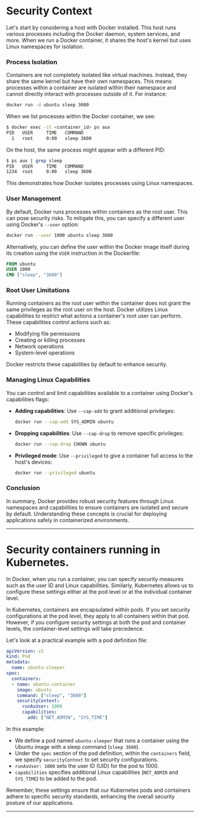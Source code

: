 # Security Context

Let's start by considering a host with Docker installed. This host runs various processes including the Docker daemon, system services, and more. When we run a Docker container, it shares the host's kernel but uses Linux namespaces for isolation.

### Process Isolation

Containers are not completely isolated like virtual machines. Instead, they share the same kernel but have their own namespaces. This means processes within a container are isolated within their namespace and cannot directly interact with processes outside of it. For instance:

```bash
docker run -d ubuntu sleep 3600
```

When we list processes within the Docker container, we see:
```bash
$ docker exec -it <container_id> ps aux
PID   USER     TIME   COMMAND
  1   root     0:00   sleep 3600
```

On the host, the same process might appear with a different PID:
```bash
$ ps aux | grep sleep
PID   USER     TIME   COMMAND
1234  root     0:00   sleep 3600
```

This demonstrates how Docker isolates processes using Linux namespaces.

### User Management

By default, Docker runs processes within containers as the root user. This can pose security risks. To mitigate this, you can specify a different user using Docker's `--user` option:

```bash
docker run --user 1000 ubuntu sleep 3600
```

Alternatively, you can define the user within the Docker image itself during its creation using the `USER` instruction in the Dockerfile:

```dockerfile
FROM ubuntu
USER 1000
CMD ["sleep", "3600"]
```

### Root User Limitations

Running containers as the root user within the container does not grant the same privileges as the root user on the host. Docker utilizes Linux capabilities to restrict what actions a container's root user can perform. These capabilities control actions such as:

- Modifying file permissions
- Creating or killing processes
- Network operations
- System-level operations

Docker restricts these capabilities by default to enhance security.

### Managing Linux Capabilities

You can control and limit capabilities available to a container using Docker's capabilities flags:

- **Adding capabilities**: Use `--cap-add` to grant additional privileges:
  ```bash
  docker run --cap-add SYS_ADMIN ubuntu
  ```

- **Dropping capabilities**: Use `--cap-drop` to remove specific privileges:
  ```bash
  docker run --cap-drop CHOWN ubuntu
  ```

- **Privileged mode**: Use `--privileged` to give a container full access to the host's devices:
  ```bash
  docker run --privileged ubuntu
  ```

### Conclusion

In summary, Docker provides robust security features through Linux namespaces and capabilities to ensure containers are isolated and secure by default. Understanding these concepts is crucial for deploying applications safely in containerized environments.

----------------

# Security containers running in Kubernetes.

In Docker, when you run a container, you can specify security measures such as the user ID and Linux capabilities. Similarly, Kubernetes allows us to configure these settings either at the pod level or at the individual container level.

In Kubernetes, containers are encapsulated within pods. If you set security configurations at the pod level, they apply to all containers within that pod. However, if you configure security settings at both the pod and container levels, the container-level settings will take precedence.

Let's look at a practical example with a pod definition file:

```yaml
apiVersion: v1
kind: Pod
metadata:
  name: ubuntu-sleeper
spec:
  containers:
  - name: ubuntu-container
    image: ubuntu
    command: ["sleep", "3600"]
    securityContext:
      runAsUser: 1000
      capabilities:
        add: ["NET_ADMIN", "SYS_TIME"]
```

In this example:

- We define a pod named `ubuntu-sleeper` that runs a container using the Ubuntu image with a sleep command (`sleep 3600`).
- Under the `spec` section of the pod definition, within the `containers` field, we specify `securityContext` to set security configurations.
- `runAsUser: 1000` sets the user ID (UID) for the pod to 1000.
- `capabilities` specifies additional Linux capabilities (`NET_ADMIN` and `SYS_TIME`) to be added to the pod.

Remember, these settings ensure that our Kubernetes pods and containers adhere to specific security standards, enhancing the overall security posture of our applications.

----------------
